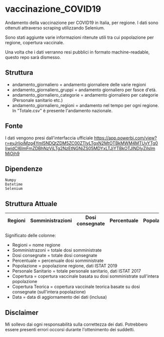 # vaccinazione_COVID19
Andamento della vaccinazione per COVID19 in Italia, per regione. 
I dati sono ottenuti attraverso scraping utilizzando Selenium.

Sono stati aggiunte varie informazioni ritenute utili tra cui popolazione per regione, copertura vaccinale.

Una volta che i dati verranno resi pubblici in formato machine-readable, questo repo sarà dismesso.

## Struttura

* andamento_giornaliero = andamento giornaliere delle varie regioni
* andamento_giornaliero_gruppi = andamento giornaliero per fasce d'età.
* andamento_giornaliero_categorie = andamento giornaliero per categorie (Personale sanitario etc.)
* andamento_giornaliero_regioni = andamento nel tempo per ogni regione. In "Totale.csv" è presente l'andamento nazionale.


## Fonte

I dati vengono presi dall'interfaccia ufficiale https://app.powerbi.com/view?r=eyJrIjoiMzg4YmI5NDQtZDM5ZC00ZTIyLTgxN2MtOTBkMWM4MTUyYTg0IiwidCI6ImFmZDBhNzVjLTg2NzEtNGNjZS05MDYxLTJjYTBkOTJlNDIyZiIsImMiOjh9

## Dipendenze
	Numpy
	Datetime
	Selenium

## Struttura Attuale
Regioni | Somministrazioni | Dosi consegnate | Percentuale | Popolazione | Copertura | Copertura Teorica | Data | 
--- | --- | --- | --- |--- |--- |--- |--- |

Significato delle colonne:
  * Regioni = nome regione
  * Somministrazoni = totale dosi somministrate
  * Dosi consegnate = totale dosi consegnate
  * Percentuale = percenuale dosi somministrate
  * Popolazione = popolazione regione, dati ISTAT 2019
  * Personale Sanitario = totale personale sanitario, dati ISTAT 2017
  * Copertura = copertura vaccinale basata su dosi somministrate sull'intera popolazione
  * Copertura Teorica = copertura vaccinale teorica basate su dosi consegnate (sull'intera popolazione)
  * Data = data di aggiornamento dei dati (inclusa)
  

## Disclaimer
Mi sollevo dai ogni responsabilità sulla correttezza dei dati. Potrebbero essere presenti errori occorsi durante l'ottenimento dei suddetti.


